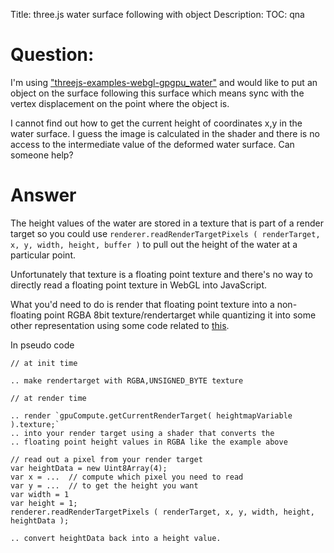 Title: three.js water surface following with object
Description:
TOC: qna

# Question:

I'm using ["threejs-examples-webgl-gpgpu_water"](http://threejs.org/examples/webgl_gpgpu_water.html) and would like to put an object on the surface following this surface which means sync with the vertex displacement on the point where the object is.
  
I cannot find out how to get the current height of coordinates x,y in the water surface. I guess the image is calculated in the shader and there is no access to the intermediate value of the deformed water surface. Can someone help?


# Answer

The height values of the water are stored in a texture that is part of a render target so you could use `renderer.readRenderTargetPixels ( renderTarget, x, y, width, height, buffer )` to pull out the height of the water at a particular point.

Unfortunately that texture is a floating point texture and there's no way to directly read a floating point texture in WebGL into JavaScript. 

What you'd need to do is render that floating point texture into a non-floating point RGBA 8bit texture/rendertarget while quantizing it into some other representation using some code related to [this](https://stackoverflow.com/questions/34490427/webgl-packing-a-float-into-v4).

In pseudo code

    // at init time

    .. make rendertarget with RGBA,UNSIGNED_BYTE texture

    // at render time

    .. render `gpuCompute.getCurrentRenderTarget( heightmapVariable ).texture;` 
    .. into your render target using a shader that converts the
    .. floating point height values in RGBA like the example above

    // read out a pixel from your render target
    var heightData = new Uint8Array(4);
    var x = ...  // compute which pixel you need to read
    var y = ...  // to get the height you want
    var width = 1
    var height = 1;
    renderer.readRenderTargetPixels ( renderTarget, x, y, width, height, heightData );

    .. convert heightData back into a height value.


